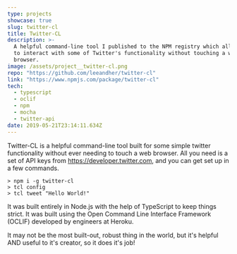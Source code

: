 ```yaml
---
type: projects
showcase: true
slug: twitter-cl
title: Twitter-CL
description: >-
  A helpful command-line tool I published to the NPM registry which allows you
  to interact with some of Twitter's functionality without touching a web
  browser.
image: /assets/project__twitter-cl.png
repo: "https://github.com/leeandher/twitter-cl"
link: "https://www.npmjs.com/package/twitter-cl"
tech:
  - typescript
  - oclif
  - npm
  - mocha
  - twitter-api
date: 2019-05-21T23:14:11.634Z
---
```


Twitter-CL is a helpful command-line tool built for some simple twitter functionality without ever needing to touch a web browser. All you need is a set of API keys from https://developer.twitter.com, and you can get set up in a few commands.

```
> npm i -g twitter-cl
> tcl config
> tcl tweet "Hello World!"
```

It was built entirely in Node.js with the help of TypeScript to keep things strict. It was built using the Open Command Line Interface Framework (OCLIF) developed by engineers at Heroku.

It may not be the most built-out, robust thing in the world, but it's helpful AND useful to it's creator, so it does it's job!
